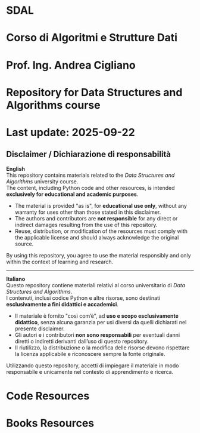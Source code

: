 # SDAL
# Corso di Algoritmi e Strutture Dati
# Prof. Ing. Andrea Cigliano
# Repository for Data Structures and Algorithms course
# Last update: 2025-09-22

## Disclaimer / Dichiarazione di responsabilità

**English**  
This repository contains materials related to the *Data Structures and Algorithms* university course.  
The content, including Python code and other resources, is intended **exclusively for educational and academic purposes**.  

- The material is provided "as is", for **educational use only**, without any warranty for uses other than those stated in this disclaimer.  
- The authors and contributors are **not responsible** for any direct or indirect damages resulting from the use of this repository.  
- Reuse, distribution, or modification of the resources must comply with the applicable license and should always acknowledge the original source.  

By using this repository, you agree to use the material responsibly and only within the context of learning and research.  

---

**Italiano**  
Questo repository contiene materiali relativi al corso universitario di *Data Structures and Algorithms*.  
I contenuti, inclusi codice Python e altre risorse, sono destinati **esclusivamente a fini didattici e accademici**.  

- Il materiale è fornito "così com’è", ad **uso e scopo esclusivamente didattico**, senza alcuna garanzia per usi diversi da quelli dichiarati nel presente disclaimer.  
- Gli autori e i contributori **non sono responsabili** per eventuali danni diretti o indiretti derivanti dall’uso di questo repository.  
- Il riutilizzo, la distribuzione o la modifica delle risorse devono rispettare la licenza applicabile e riconoscere sempre la fonte originale.  

Utilizzando questo repository, accetti di impiegare il materiale in modo responsabile e unicamente nel contesto di apprendimento e ricerca.

# Code Resources


# Books Resources

